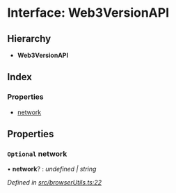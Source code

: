 # Interface: Web3VersionAPI

## Hierarchy

- **Web3VersionAPI**

## Index

### Properties

- [network](_browserutils_.web3versionapi.md#optional-network)

## Properties

### `Optional` network

• **network**? : _undefined | string_

_Defined in [src/browserUtils.ts:22](https://github.com/PolymathNetwork/polymath-sdk/blob/c47ae7a/src/browserUtils.ts#L22)_

